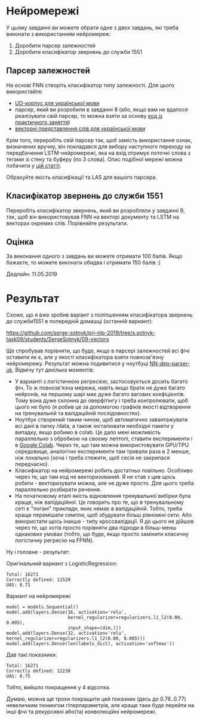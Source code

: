 # Нейромережі

У цьому завданні ви можете обрати одне з двох завдань, які треба виконати з використанням нейромереж:

1. Доробити парсер залежностей
2. Доробити класифікатор звернень до служби 1551

## Парсер залежностей

На основі FNN створіть класифікатор типу залежності. Для цього використайте:
- [UD-корпус для української мови](https://github.com/UniversalDependencies/UD_Ukrainian-IU/)
- парсер, який ви розробили в завданні 8 (або, якщо вам не вдалося реалізувати свій парсер, то можна взяти за основу [код із практичного заняття](https://github.com/vseloved/prj-nlp-2019/blob/master/lectures/08-dep-parser-uk.ipynb))
- [векторні представлення слів для української мови](http://lang.org.ua/en/models/#anchor4)

Крім того, переробіть свій парсер так, щоб замість використання ознак, визначених вручну, він покладався для вибору наступного переходу на передбачення LSTM-нейромережі, яка на вхід отримує поточні слова з тегами зі стеку та буферу (по 3 слова). Опис подібної мережі можна побачити у [цій статті](https://arxiv.org/pdf/1708.08959.pdf).

Обрахуйте якість класифікації та LAS для вашого парсера.

## Класифікатор звернень до служби 1551

Переробіть класифікатор звернень, який ви розробляли у завданні 9, так, щоб він використовував FNN на векторі документу та LSTM на векторах окремих слів. Порівняйте результати.

## Оцінка

За виконання одного з завдань ви можете отримати 100 балів. Якщо бажаєте, то можете виконати обидва і отримати 150 балів :)

Дедлайн: 11.05.2019

# Результат

Схоже, що я вже зробив варіант з поліпшенням класифікатора звернень до служби1551 в 
попередній домашці (останній вариант):

https://github.com/serge-sotnyk/prj-nlp-2019/tree/s.sotnyk-task09/students/SergeSotnyk/09-vectors

Ще спробував порівняти, що буде, якщо в парсері залежностей всі фічі оставити як є,
але у якості класифікатора взяти повнозв'язну нейромережу. Результат можна подивитися
у ноутбуці [NN-dep-parser-uk](NN-dep-parser-uk.ipynb). Відмічу тут декілька моментів:

- У варианті з логістичною регресією, застосовується досить багато фіч. То ж 
повнозв'язна мережа, навіть якщо брати не дуже багато нейронів, на першому шарі має
дуже багато вагових коефіцієнтів. Тому вона дуже склонна до оверфітінгу і треба
контролювати, щоб цього не було (я робив це за допомогою графіків якості відтворення
на тренувальній та валідаційній послідовностях).
- Ноутбук створений таким чином, щоб автоматично завантажувати всі дані в папку /data,
а також інсталювати необхідні пакети у випадку, якщо робимо в colab. Це дало мені
можливість параллельно з обробкою на своєму лептопі, ставити експерименти і в 
[Google Colab](https://colab.research.google.com). Через те, що там можна 
використовувати GPU/TPU середовище, аналогічні експерименти там тривали раза в 2
менше, ніж локально (хоча і треба стежити, щоб сесія не закрилася передчасно).
- Класифікатор на нейромережі робить достатньо повільно. Особливо через те, що там код
не векторизований. Я не став з цив щось робити - векторизувати можна, але не дуже 
просто. Для цього треба параллельно розбирати речення.
- На початковому етапі якість відновлення тренувальної вибірки була краще, ніж 
валідаційної. Це говорить про те, що в тренувальному сеті є "погані" приклади, яких
немає в валідаційній. Тобто, треба краще перемішати семпли, щоб збудувати більш
рівноміні сети. Або використати щось інакше - типу кроссвалідації. Я до цього не 
дійшов через те, що хотів просто порівняти два підходи в більш-менш однакових умовах
(тобто, що буде, якщо просто замінити класичну логістичну регресію на FFNN).

Ну і головне - результат:

Оригінальний вариант з LogisticRegression:

    Total: 16271
    Correctly defined: 11520
    UAS: 0.71
    
Вариант на нейромережі 

    model = models.Sequential()
    model.add(layers.Dense(16, activation='relu', 
                           kernel_regularizer=regularizers.l1_l2(0.00, 0.005), 
                           input_shape=(dim,)))
    model.add(layers.Dense(32, activation='relu', kernel_regularizer=regularizers.l1_l2(0.00, 0.005)))
    model.add(layers.Dense(len(labels_dict), activation='softmax'))

Дав такі показники:
    
    Total: 16271
    Correctly defined: 12230
    UAS: 0.75

Тобто, вийшло покращення у 4 відсотка.

Думаю, можна ще трохи покращити цей показник (десь до 0.76..0.77) невеличким тюнингом
гіперпараметрів, але краще таки буде перейти на інші фічі та рекурсивні або(та) 
конволюційні нейромережі.